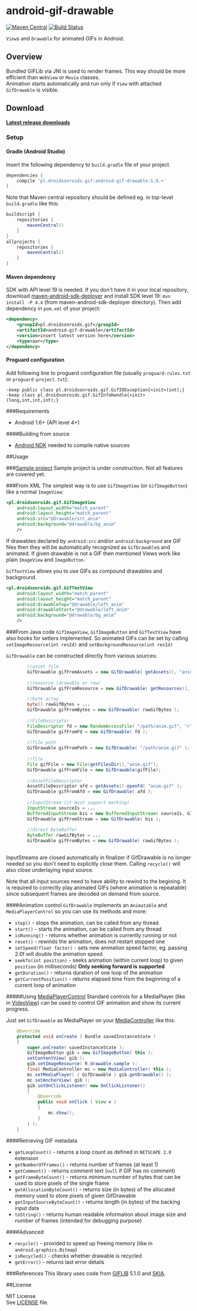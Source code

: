 android-gif-drawable
====================
[![Maven Central](https://maven-badges.herokuapp.com/maven-central/pl.droidsonroids.gif/android-gif-drawable/badge.svg?style=flat)](https://maven-badges.herokuapp.com/maven-central/pl.droidsonroids.gif/android-gif-drawable) [![Build Status](https://travis-ci.org/koral--/android-gif-drawable.png?branch=master)](https://travis-ci.org/koral--/android-gif-drawable)

`View`s and `Drawable` for animated GIFs in Android.

## Overview
Bundled GIFLib via JNI is used to render frames. This way should be more efficient than `WebView` or `Movie` classes.<br>
Animation starts automatically and run only if `View` with attached `GifDrawable` is visible.

## Download

**[Latest release downloads](https://github.com/koral--/android-gif-drawable/releases/latest)**

### Setup

#### Gradle (Android Studio)
Insert the following dependency to `build.gradle` file of your project.
```groovy
dependencies {
    compile 'pl.droidsonroids.gif:android-gif-drawable:1.0.+'
}
```
Note that Maven central repository should be defined eg. in top-level `build.gradle` like this:
```groovy 
buildscript {
    repositories {
        mavenCentral()
    }
}
allprojects {
    repositories {
        mavenCentral()
    }
}
```

#### Maven dependency

SDK with API level 19 is needed. If you don't have it in your local repository, download [maven-android-sdk-deployer](https://github.com/mosabua/maven-android-sdk-deployer)
and install SDK level 19: `mvn install -P 4.4` (from maven-android-sdk-deployer directory). Then add dependency in `pom.xml` of your project:

```xml
<dependency>
	<groupId>pl.droidsonroids.gif</groupId>
	<artifactId>android-gif-drawable</artifactId>
	<version>insert latest version here</version>
	<type>aar</type>
</dependency>
```

#### Proguard configuration
Add following line to proguard configuration file (usually `proguard-rules.txt` or `proguard-project.txt`):
```
-keep public class pl.droidsonroids.gif.GifIOException{<init>(int);}
-keep class pl.droidsonroids.gif.GifInfoHandle{<init>(long,int,int,int);}
```

###Requirements
+ Android 1.6+ (API level 4+)

####Building from source
+ [Android NDK](http://developer.android.com/tools/sdk/ndk/index.html) needed to compile native sources

##Usage

###[Sample project](https://github.com/koral--/android-gif-drawable-sample)
Sample project is under construction. Not all features are covered yet.

###From XML
The simplest way is to use `GifImageView` (or `GifImageButton`) like a normal `ImageView`:
```xml
<pl.droidsonroids.gif.GifImageView
    android:layout_width="match_parent"
    android:layout_height="match_parent"
    android:src="@drawable/src_anim"
    android:background="@drawable/bg_anim"
    />
```

If drawables declared by `android:src` and/or `android:background` are GIF files then they 
will be automatically recognized as `GifDrawable`s and animated. If given drawable is not a GIF then
mentioned Views work like plain `ImageView` and `ImageButton`.

`GifTextView` allows you to use GIFs as compound drawables and background.
```xml
<pl.droidsonroids.gif.GifTextView
    android:layout_width="match_parent"
    android:layout_height="match_parent"
    android:drawableTop="@drawable/left_anim"
    android:drawableStart="@drawable/left_anim"
    android:background="@drawable/bg_anim"
    />
```

###From Java code
`GifImageView`, `GifImageButton` and `GifTextView` have also hooks for setters implemented. So animated GIFs can be set by calling `setImageResource(int resId)` and `setBackgroundResource(int resId)`

`GifDrawable` can be constructed directly from various sources:

```java
		//asset file
		GifDrawable gifFromAssets = new GifDrawable( getAssets(), "anim.gif" );
		
		//resource (drawable or raw)
		GifDrawable gifFromResource = new GifDrawable( getResources(), R.drawable.anim );

		//byte array
		byte[] rawGifBytes = ...
		GifDrawable gifFromBytes = new GifDrawable( rawGifBytes );
		
		//FileDescriptor
		FileDescriptor fd = new RandomAccessFile( "/path/anim.gif", "r" ).getFD();
		GifDrawable gifFromFd = new GifDrawable( fd );
		
		//file path
		GifDrawable gifFromPath = new GifDrawable( "/path/anim.gif" );
		
		//file
		File gifFile = new File(getFilesDir(),"anim.gif");
		GifDrawable gifFromFile = new GifDrawable(gifFile);
		
		//AssetFileDescriptor
		AssetFileDescriptor afd = getAssets().openFd( "anim.gif" );
		GifDrawable gifFromAfd = new GifDrawable( afd );
				
		//InputStream (it must support marking)
		InputStream sourceIs = ...
		BufferedInputStream bis = new BufferedInputStream( sourceIs, GIF_LENGTH );
		GifDrawable gifFromStream = new GifDrawable( bis );
		
		//direct ByteBuffer
		ByteBuffer rawGifBytes = ...
		GifDrawable gifFromBytes = new GifDrawable( rawGifBytes );
		
````
InputStreams are closed automatically in finalizer if GifDrawable is no longer needed 
so you don't need to explicitly close them. Calling `recycle()` will also close 
underlaying input source. 

Note that all input sources need to have ability to rewind to the begining. It is required to correctly play animated GIFs 
(where animation is repeatable) since subsequent frames are decoded on demand from source.

####Animation control
`GifDrawable` implements an `Animatable` and `MediaPlayerControl` so you can use its methods and more:

+ `stop()` - stops the animation, can be called from any thread
+ `start()` - starts the animation, can be called from any thread
+ `isRunning()` - returns whether animation is currently running or not
+ `reset()` - rewinds the animation, does not restart stopped one
+ `setSpeed(float factor)` - sets new animation speed factor, eg. passing 2.0f will double the animation speed
+ `seekTo(int position)` - seeks animation (within current loop) to given `position` (in milliseconds) __Only seeking forward is supported__
+ `getDuration()` - returns duration of one loop of the animation
+ `getCurrentPosition()` - returns elapsed time from the beginning of a current loop of animation

#####Using [MediaPlayerControl](http://developer.android.com/reference/android/widget/MediaController.MediaPlayerControl.html)
Standard controls for a MediaPlayer (like in [VideoView](http://developer.android.com/reference/android/widget/VideoView.html)) can be used to control GIF animation and show its current progress.

Just set `GifDrawable` as MediaPlayer on your [MediaController](http://developer.android.com/reference/android/widget/MediaController.html) like this:
```java
	@Override
	protected void onCreate ( Bundle savedInstanceState )
	{
		super.onCreate( savedInstanceState );
		GifImageButton gib = new GifImageButton( this );
		setContentView( gib );
		gib.setImageResource( R.drawable.sample );
		final MediaController mc = new MediaController( this );
		mc.setMediaPlayer( ( GifDrawable ) gib.getDrawable() );
		mc.setAnchorView( gib );
		gib.setOnClickListener( new OnClickListener()
		{
			@Override
			public void onClick ( View v )
			{
				mc.show();
			}
		} );
	}
```

####Retrieving GIF metadata

+ `getLoopCount()` - returns a loop count as defined in `NETSCAPE 2.0` extension
+ `getNumberOfFrames()` - returns number of frames (at least 1)
+ `getComment()` - returns comment text (`null` if GIF has no comment)
+ `getFrameByteCount()` - returns minimum number of bytes that can be used to store pixels of the single frame
+ `getAllocationByteCount()` - returns size (in bytes) of the allocated memory used to store pixels of given GifDrawable
+ `getInputSourceByteCount()` - returns length (in bytes) of the backing input data
+ `toString()` - returns human readable information about image size and number of frames (intended for debugging purpose)

####Advanced
 
+ `recycle()` - provided to speed up freeing memory (like in `android.graphics.Bitmap`)
+ `isRecycled()` - checks whether drawable is recycled
+ `getError()` - returns last error details


###References
This library uses code from [GIFLIB](http://giflib.sourceforge.net/) 5.1.0 and [SKIA](https://code.google.com/p/skia/).

##License

MIT License<br>
See [LICENSE](LICENSE) file.
